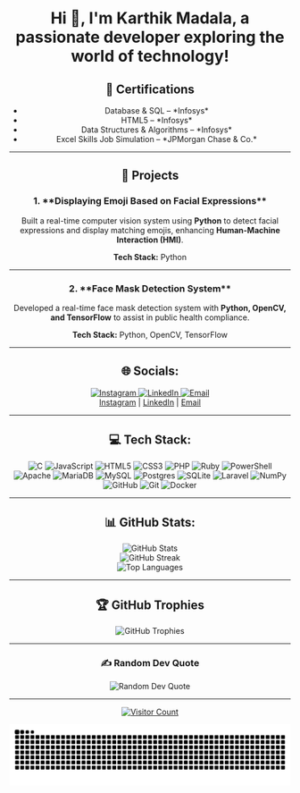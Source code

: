 <h1 align="center">Hi 👋, I'm Karthik Madala, a passionate developer exploring the world of technology!</h1>

<div align="center">
  <h2>📜 Certifications</h2>
  <ul>
    <li>Database & SQL – *Infosys*</li>
    <li>HTML5 – *Infosys*</li>
    <li>Data Structures & Algorithms – *Infosys*</li>
    <li>Excel Skills Job Simulation – *JPMorgan Chase & Co.*</li>
  </ul>
  <hr>

  <h2>📂 Projects</h2>

  <h3>1. **Displaying Emoji Based on Facial Expressions**</h3>
  <p>
    Built a real-time computer vision system using <strong>Python</strong> to detect facial expressions and display matching emojis, enhancing <strong>Human-Machine Interaction (HMI)</strong>.
  </p>
  <p>
    <strong>Tech Stack:</strong> Python
  </p>
  <hr>

  <h3>2. **Face Mask Detection System**</h3>
  <p>
    Developed a real-time face mask detection system with <strong>Python, OpenCV, and TensorFlow</strong> to assist in public health compliance.
  </p>
  <p>
    <strong>Tech Stack:</strong> Python, OpenCV, TensorFlow
  </p>
  <hr>

  <h2>🌐 Socials:</h2>
  <p>
    <a href="https://instagram.com/https://www.instagram.com/karthik_madala/">
      <img src="https://img.shields.io/badge/Instagram-%23E4405F.svg?logo=Instagram&logoColor=white" alt="Instagram">
    </a>
    <a href="https://linkedin.com/in/https://www.linkedin.com/in/karthik-m-15850a230/">
      <img src="https://img.shields.io/badge/LinkedIn-%230077B5.svg?logo=linkedin&logoColor=white" alt="LinkedIn">
    </a>
    <a href="mailto:karthikmadala12@gmail.com">
      <img src="https://img.shields.io/badge/Email-D14836?logo=gmail&logoColor=white" alt="Email">
    </a>
    <br>
    <a href="https://instagram.com/https://www.instagram.com/karthik_madala/">Instagram</a> | <a href="https://linkedin.com/in/https://www.linkedin.com/in/karthik-m-15850a230/">LinkedIn</a> | <a href="mailto:karthikmadala12@gmail.com">Email</a>
  </p>
  <hr>

  <h2>💻 Tech Stack:</h2>
  <p>
    <img src="https://img.shields.io/badge/c-%2300599C.svg?style=flat&logo=c&logoColor=white" alt="C">
    <img src="https://img.shields.io/badge/javascript-%23323330.svg?style=flat&logo=javascript&logoColor=%23F7DF1E" alt="JavaScript">
    <img src="https://img.shields.io/badge/html5-%23E34F26.svg?style=flat&logo=html5&logoColor=white" alt="HTML5">
    <img src="https://img.shields.io/badge/css3-%231572B6.svg?style=flat&logo=css3&logoColor=white" alt="CSS3">
    <img src="https://img.shields.io/badge/php-%23777BB4.svg?style=flat&logo=php&logoColor=white" alt="PHP">
    <img src="https://img.shields.io/badge/ruby-%23CC342D.svg?style=flat&logo=ruby&logoColor=white" alt="Ruby">
    <img src="https://img.shields.io/badge/PowerShell-%235391FE.svg?style=flat&logo=powershell&logoColor=white" alt="PowerShell">
    <img src="https://img.shields.io/badge/apache-%23D42029.svg?style=flat&logo=apache&logoColor=white" alt="Apache">
    <img src="https://img.shields.io/badge/MariaDB-003545?style=flat&logo=mariadb&logoColor=white" alt="MariaDB">
    <img src="https://img.shields.io/badge/mysql-4479A1.svg?style=flat&logo=mysql&logoColor=white" alt="MySQL">
    <img src="https://img.shields.io/badge/postgres-%23316192.svg?style=flat&logo=postgresql&logoColor=white" alt="Postgres">
    <img src="https://img.shields.io/badge/sqlite-%2307405e.svg?style=flat&logo=sqlite&logoColor=white" alt="SQLite">
    <img src="https://img.shields.io/badge/laravel-%23FF2D20.svg?style=flat&logo=laravel&logoColor=white" alt="Laravel">
    <img src="https://img.shields.io/badge/numpy-%23013243.svg?style=flat&logo=numpy&logoColor=white" alt="NumPy">
    <img src="https://img.shields.io/badge/github-%23121011.svg?style=flat&logo=github&logoColor=white" alt="GitHub">
    <img src="https://img.shields.io/badge/git-%23F05033.svg?style=flat&logo=git&logoColor=white" alt="Git">
    <img src="https://img.shields.io/badge/docker-%230db7ed.svg?style=flat&logo=docker&logoColor=white" alt="Docker">
  </p>
  <hr>

  <h2>📊 GitHub Stats:</h2>
  <p align="center">
    <img src="https://github-readme-stats.vercel.app/api?username=karthikmadala&theme=transparent&hide_border=true&include_all_commits=true&count_private=false" alt="GitHub Stats">
    <br/>
    <img src="https://nirzak-streak-stats.vercel.app/?user=karthikmadala&theme=transparent&hide_border=true" alt="GitHub Streak">
    <br/>
    <img src="https://github-readme-stats.vercel.app/api/top-langs/?username=karthikmadala&theme=transparent&hide_border=true&include_all_commits=true&count_private=false&layout=compact" alt="Top Languages">
  </p>
  <hr>

  <h2>🏆 GitHub Trophies</h2>
  <p align="center">
    <img src="https://github-profile-trophy.vercel.app/?username=karthikmadala&theme=radical&no-frame=true&no-bg=true&margin-w=4" alt="GitHub Trophies">
  </p>
  <hr>

  <h3>✍️ Random Dev Quote</h3>
  <p align="center">
    <img src="https://quotes-github-readme.vercel.app/api?type=horizontal&theme=radical" alt="Random Dev Quote">
  </p>
  <hr>

  <p align="center">
    <a href="https://visitcount.itsvg.in/api?id=karthikmadala&icon=0&color=0">
      <img src="https://visitcount.itsvg.in/api?id=karthikmadala&icon=0&color=0" alt="Visitor Count">
    </a>
  </p>

  <p align="center">
    <img src="https://github.com/karthikmadala/karthikmadala/blob/output/github-snake-dark.svg" alt="Snake GIF">
  </p>
</div>
